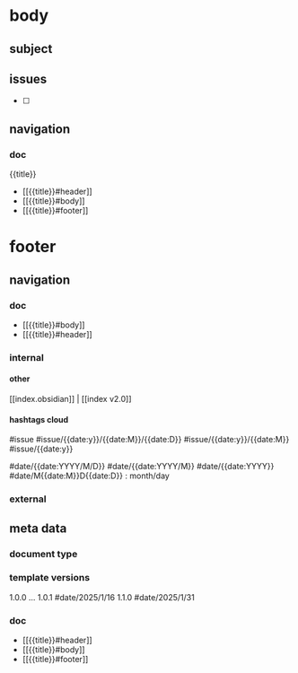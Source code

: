 
# body
## subject




## issues

- [ ] 

## navigation 
### doc
{{title}}
- [[{{title}}#header]]
- [[{{title}}#body]]
- [[{{title}}#footer]]
# footer



## navigation

### doc 

- [[{{title}}#body]]
- [[{{title}}#header]]
### internal
#### other
[[index.obsidian]] | [[index v2.0]]

#### hashtags cloud

#issue #issue/{{date:y}}/{{date:M}}/{{date:D}} #issue/{{date:y}}/{{date:M}} #issue/{{date:y}}

#date/{{date:YYYY/M/D}} #date/{{date:YYYY/M}} #date/{{date:YYYY}} #date/M{{date:M}}D{{date:D}} : month/day
### external

## meta data
### document type
### template versions
1.0.0 ...
1.0.1 #date/2025/1/16
1.1.0 #date/2025/1/31 

### doc 
- [[{{title}}#header]]
- [[{{title}}#body]]
- [[{{title}}#footer]]